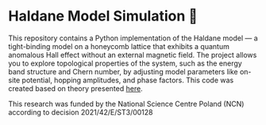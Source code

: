 # Haldane Model Simulation 🧠

This repository contains a Python implementation of the Haldane model — a tight-binding model on a honeycomb lattice that exhibits a quantum anomalous Hall effect without an external magnetic field.
The project allows you to explore topological properties of the system, such as the energy band structure and Chern number, by adjusting model parameters like on-site potential, hopping amplitudes, and phase factors. 
This code was created based on theory presented [here](https://topocondmat.org/w4_haldane/haldane_model.html).


This research was funded by the National Science Centre Poland (NCN) according to decision 2021/42/E/ST3/00128
